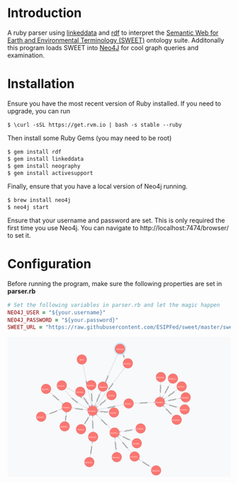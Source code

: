 # Introduction
A ruby parser using [linkeddata](https://github.com/ruby-rdf/linkeddata) and [rdf](https://github.com/ruby-rdf/rdf) to interpret the [Semantic Web for Earth and Environmental Terminology (SWEET)](https://github.com/ESIPFed/sweet) ontology suite. Additonally this program loads SWEET into [Neo4J](https://neo4j.com) for cool graph queries and examination.

# Installation
Ensure you have the most recent version of Ruby installed. If you need to upgrade, you can run 

```
$ \curl -sSL https://get.rvm.io | bash -s stable --ruby
```
Then install some Ruby Gems (you may need to be root)
```
$ gem install rdf
$ gem install linkeddata
$ gem install neography
$ gem install activesupport
```
Finally, ensure that you have a local version of Neo4j running.
```
$ brew install neo4j
$ neo4j start
```
Ensure that your username and password are set. This is only required the first time you use Neo4j. You can navigate to http://localhost:7474/browser/ to set it.

# Configuration
Before running the program, make sure the following properties are set in **parser.rb**

```ruby
# Set the following variables in parser.rb and let the magic happen
NEO4J_USER = "${your.username}"
NEO4J_PASSWORD = "${your.password}"
SWEET_URL = "https://raw.githubusercontent.com/ESIPFed/sweet/master/sweet2.3/sweetAll.owl"
```

![Alt text](graph.png?raw=true "Sweet Neo4J")

